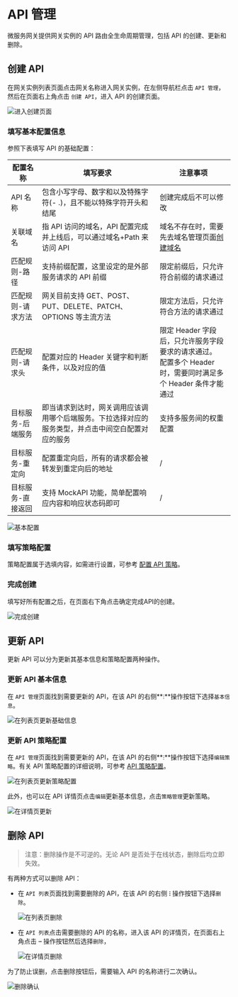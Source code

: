 # API 管理

微服务网关提供网关实例的 API 路由全生命周期管理，包括 API 的创建、更新和删除。

## 创建 API

在网关实例列表页面点击网关名称进入网关实例，在左侧导航栏点击 `API 管理`，然后在页面右上角点击 `创建 API`，进入 API 的创建页面。

![进入创建页面](imgs/add-api/start.png)

### 填写基本配置信息

参照下表填写 API 的基础配置：

|配置名称|填写要求|注意事项|
|--|--|--|
|API 名称|包含小写字母、数字和以及特殊字符(- .)，且不能以特殊字符开头和结尾|创建完成后不可以修改|
|关联域名|指 API 访问的域名，API 配置完成并上线后，可以通过域名+Path 来访问 API|域名不存在时，需要先去域名管理页面[创建域名](../domain/manage-domain.md)|
|匹配规则-路径|支持前缀配置，这里设定的是外部服务请求的 API 前缀|限定前缀后，只允许符合前缀的请求通过|
|匹配规则-请求方法|网关目前支持 GET、POST、PUT、DELETE、PATCH、OPTIONS 等主流方法|限定方法后，只允许符合方法的请求通过|
|匹配规则-请求头|配置对应的 Header 关键字和判断条件，以及对应的值|限定 Header 字段后，只允许服务字段要求的请求通过。<br />配置多个 Header 时，需要同时满足多个 Header 条件才能通过|
|目标服务-后端服务|即当请求到达时，网关调用应该调用哪个后端服务。下拉选择对应的服务类型，并点击中间空白配置对应的服务|支持多服务间的权重配置|
|目标服务-重定向|配置重定向后，所有的请求都会被转发到重定向后的地址|/|
|目标服务-直接返回|支持 MockAPI 功能，简单配置响应内容和响应状态码即可|/|

![基本配置](imgs/add-api/create-basic-config.png)

### 填写策略配置

策略配置属于选填内容，如需进行设置，可参考 [配置 API 策略](api-policy.md)。

### 完成创建

填写好所有配置之后，在页面右下角点击确定完成API的创建。

![完成创建](imgs/add-api/create-confirm.png)

## 更新 API

更新  API  可以分为更新其基本信息和策略配置两种操作。

### 更新 API 基本信息

在 `API 管理`页面找到需要更新的 API，在该 API 的右侧**`ⵗ`**操作按钮下选择`基本信息`。

![在列表页更新基础信息](imgs/add-api/delete-list.png)

### 更新 API 策略配置

在 `API 管理`页面找到需要更新的 API，在该 API 的右侧**`ⵗ`**操作按钮下选择`编辑策略`。有关 API 策略配置的详细说明，可参考 [API 策略配置](api-policy.md)。

![在列表页更新策略配置](imgs/add-api/delete-list.png)

此外，也可以在 API 详情页点击`编辑`更新基本信息，点击`策略管理`更新策略。

![在详情页更新](imgs/add-api/update-in-detail-page.png)

## 删除 API

> 注意：删除操作是不可逆的。无论 API 是否处于在线状态，删除后均立即失效。

有两种方式可以删除 API：

- 在 `API 列表`页面找到需要删除的 API，在该 API 的右侧 **`ⵗ`** 操作按钮下选择`删除`。

    ![在列表页删除](imgs/add-api/delete-list.png)

- 在 `API 列表`点击需要删除的 API 的名称，进入该 API 的详情页，在页面右上角点击 **`ⵈ`** 操作按钮然后选择`删除`，

    ![在详情页删除](imgs/add-api/delete-details.png)

为了防止误删，点击删除按钮后，需要输入 API 的名称进行二次确认。

![删除确认](imgs/add-api/delete-confirm.jpg)
